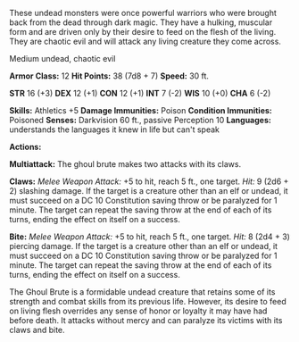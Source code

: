 These undead monsters were once powerful warriors who were brought back from the dead through dark magic. They have a hulking, muscular form and are driven only by their desire to feed on the flesh of the living. They are chaotic evil and will attack any living creature they come across.

Medium undead, chaotic evil

**Armor Class:** 12 **Hit Points:** 38 (7d8 + 7) **Speed:** 30 ft.

**STR** 16 (+3) **DEX** 12 (+1) **CON** 12 (+1) **INT** 7 (-2) **WIS** 10 (+0) **CHA** 6 (-2)

**Skills:** Athletics +5 **Damage Immunities:** Poison **Condition Immunities:** Poisoned **Senses:** Darkvision 60 ft., passive Perception 10 **Languages:** understands the languages it knew in life but can't speak

**Actions:**

**Multiattack:** The ghoul brute makes two attacks with its claws.

**Claws:** _Melee Weapon Attack:_ +5 to hit, reach 5 ft., one target. _Hit:_ 9 (2d6 + 2) slashing damage. If the target is a creature other than an elf or undead, it must succeed on a DC 10 Constitution saving throw or be paralyzed for 1 minute. The target can repeat the saving throw at the end of each of its turns, ending the effect on itself on a success.

**Bite:** _Melee Weapon Attack:_ +5 to hit, reach 5 ft., one target. _Hit:_ 8 (2d4 + 3) piercing damage. If the target is a creature other than an elf or undead, it must succeed on a DC 10 Constitution saving throw or be paralyzed for 1 minute. The target can repeat the saving throw at the end of each of its turns, ending the effect on itself on a success.

The Ghoul Brute is a formidable undead creature that retains some of its strength and combat skills from its previous life. However, its desire to feed on living flesh overrides any sense of honor or loyalty it may have had before death. It attacks without mercy and can paralyze its victims with its claws and bite.